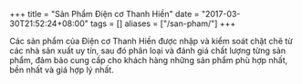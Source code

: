 +++
title = "Sản Phẩm Điện cơ Thanh Hiền"
date = "2017-03-30T21:52:24+08:00"
tags = []
aliases = ["/san-pham/"]
+++

Các sản phẩm của Điện cơ Thanh Hiền được nhập và kiểm soát chặt chẽ từ các nhà sản xuất uy tín, sau đó phân loại và đánh giá chất lượng từng sản phẩm, đảm bảo cung cấp cho khách hàng những sản phẩm phù hợp nhất, bền nhất và giá hợp lý nhất.
